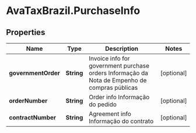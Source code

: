 # AvaTaxBrazil.PurchaseInfo

## Properties
Name | Type | Description | Notes
------------ | ------------- | ------------- | -------------
**governmentOrder** | **String** | Invoice info for government purchase orders Informação da Nota de Empenho de compras públicas  | [optional] 
**orderNumber** | **String** | Order info Informação do pedido  | [optional] 
**contractNumber** | **String** | Agreement info Informação do contrato  | [optional] 


